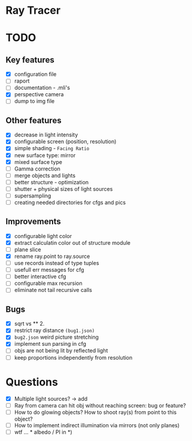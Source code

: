 # Ray Tracer

# TODO

## Key features
- [x] configuration file
- [ ] raport
- [ ] documentation - .mli's
- [x] perspective camera
- [ ] dump to img file

## Other features
- [x] decrease in light intensity
- [x] configurable screen (position, resolution)
- [x] simple shading - `Facing Ratio`
- [x] new surface type: mirror
- [x] mixed surface type 
- [ ] Gamma correction
- [ ] merge objects and lights
- [ ] better structure - optimization
- [ ] shutter + physical sizes of light sources
- [ ] supersampling
- [ ] creating needed directories for cfgs and pics

## Improvements
- [x] configurable light color
- [x] extract calculatin color out of structure module
- [ ] plane slice
- [x] rename ray.point to ray.source
- [ ] use records instead of type tuples
- [ ] usefull err messages for cfg
- [ ] better interactive cfg
- [ ] configurable max recursion
- [ ] eliminate not tail recursive calls

## Bugs
- [x] sqrt vs ** 2.
- [x] restrict ray distance `(bug1.json)`
- [x] `bug2.json` weird picture stretching
- [x] implement sun parsing in cfg
- [ ] objs are not being lit by reflected light
- [ ] keep proportions independently from resolution

# Questions
- [x] Multiple light sources? -> add
- [ ] Ray from camera can hit obj without reaching screen: bug or feature?
- [ ] How to do glowing objects? How to shoot ray(s) from point to this object?
- [ ] How to implement indirect illumination via mirrors (not only planes)
- [ ] wtf ... * albedo / PI in *)

